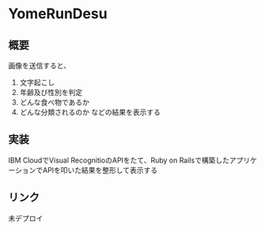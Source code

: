 # YomeRunDesu
## 概要
画像を送信すると、
1. 文字起こし
1. 年齢及び性別を判定
1. どんな食べ物であるか
1. どんな分類されるのか
などの結果を表示する

## 実装
IBM CloudでVisual RecognitioのAPIをたて、Ruby on Railsで構築したアプリケーションでAPIを叩いた結果を整形して表示する

## リンク
未デプロイ
